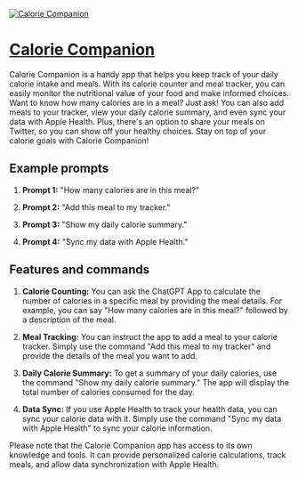 [![Calorie Companion](https://files.oaiusercontent.com/file-VU3FIWq0ISfOq6136y068THW?se=2123-10-17T05%3A10%3A06Z&sp=r&sv=2021-08-06&sr=b&rscc=max-age%3D31536000%2C%20immutable&rscd=attachment%3B%20filename%3D849bc23c-0c87-414f-9d9c-f72b77621830.png&sig=moIPm4Rsa2Md3R1fq8lUbZy7ZlqGTwGxD0gmFaz9tvo%3D)](https://chat.openai.com/g/g-q1OHQ0i3x-calorie-companion)

# [Calorie Companion](https://chat.openai.com/g/g-q1OHQ0i3x-calorie-companion)

Calorie Companion is a handy app that helps you keep track of your daily calorie intake and meals. With its calorie counter and meal tracker, you can easily monitor the nutritional value of your food and make informed choices. Want to know how many calories are in a meal? Just ask! You can also add meals to your tracker, view your daily calorie summary, and even sync your data with Apple Health. Plus, there's an option to share your meals on Twitter, so you can show off your healthy choices. Stay on top of your calorie goals with Calorie Companion!

## Example prompts

1. **Prompt 1:** "How many calories are in this meal?"

2. **Prompt 2:** "Add this meal to my tracker."

3. **Prompt 3:** "Show my daily calorie summary."

4. **Prompt 4:** "Sync my data with Apple Health."

## Features and commands

1. **Calorie Counting:** You can ask the ChatGPT App to calculate the number of calories in a specific meal by providing the meal details. For example, you can say "How many calories are in this meal?" followed by a description of the meal.

2. **Meal Tracking:** You can instruct the app to add a meal to your calorie tracker. Simply use the command "Add this meal to my tracker" and provide the details of the meal you want to add.

3. **Daily Calorie Summary:** To get a summary of your daily calories, use the command "Show my daily calorie summary." The app will display the total number of calories consumed for the day.

4. **Data Sync:** If you use Apple Health to track your health data, you can sync your calorie data with it. Simply use the command "Sync my data with Apple Health" to sync your calorie information.

Please note that the Calorie Companion app has access to its own knowledge and tools. It can provide personalized calorie calculations, track meals, and allow data synchronization with Apple Health.